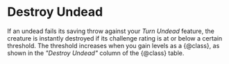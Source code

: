 # Destroy Undead
If an undead fails its saving throw against your *Turn Undead* feature, the creature is instantly destroyed if its challenge rating is at or below a certain threshold.
The threshold increases when you gain levels as a {@class}, as shown in the *"Destroy Undead"* column of the {@class} table.
